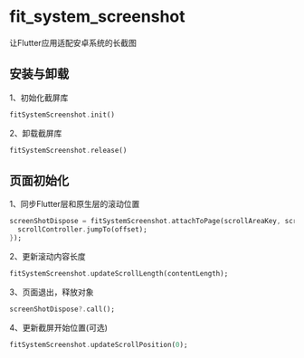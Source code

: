 # fit_system_screenshot

让Flutter应用适配安卓系统的长截图

## 安装与卸载
1、初始化截屏库
```dart
fitSystemScreenshot.init()
```

2、卸载截屏库
```dart
fitSystemScreenshot.release()
```

## 页面初始化

1、同步Flutter层和原生层的滚动位置
```dart
screenShotDispose = fitSystemScreenshot.attachToPage(scrollAreaKey, scrollController, (offset) {
  scrollController.jumpTo(offset);
});
```

2、更新滚动内容长度
```dart
fitSystemScreenshot.updateScrollLength(contentLength);
```

3、页面退出，释放对象
```dart
screenShotDispose?.call();
```

4、更新截屏开始位置(可选)
```dart
fitSystemScreenshot.updateScrollPosition(0);
```